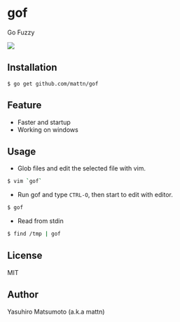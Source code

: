 # gof

Go Fuzzy

![](https://gist.github.com/mattn/7393210/raw/a3b16e248e24749f850859a9bd01a5e6893ed914/gof.gif)

## Installation

    $ go get github.com/mattn/gof

## Feature

* Faster and startup
* Working on windows

## Usage

* Glob files and edit the selected file with vim.

```sh
$ vim `gof`
```

* Run gof and type `CTRL-O`, then start to edit with editor.

```sh
$ gof
```

* Read from stdin

```sh
$ find /tmp | gof
```

## License

MIT

## Author

Yasuhiro Matsumoto (a.k.a mattn)
